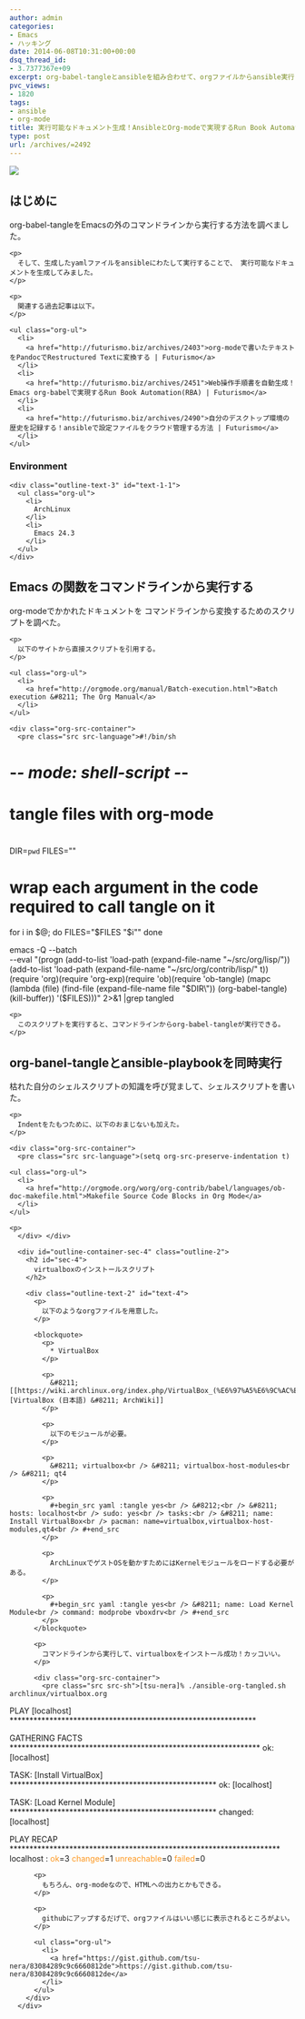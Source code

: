 ```yaml
---
author: admin
categories:
- Emacs
- ハッキング
date: 2014-06-08T10:31:00+00:00
dsq_thread_id:
- 3.7377367e+09
excerpt: org-babel-tangleとansibleを組み合わせて、orgファイルからansible実行
pvc_views:
- 1820
tags:
- ansible
- org-mode
title: 実行可能なドキュメント生成！AnsibleとOrg-modeで実現するRun Book Automation(RBA)
type: post
url: /archives/=2492
---
```


![][1]

<div id="outline-container-sec-1" class="outline-2">
  <h2 id="sec-1">
    はじめに
  </h2>
  
  <div class="outline-text-2" id="text-1">
    <p>
      org-babel-tangleをEmacsの外のコマンドラインから実行する方法を調べました。
    </p>
    
    <p>
      そして、生成したyamlファイルをansibleにわたして実行することで、 実行可能なドキュメントを生成してみました。
    </p>
    
    <p>
      関連する過去記事は以下。
    </p>
    
    <ul class="org-ul">
      <li>
        <a href="http://futurismo.biz/archives/2403">org-modeで書いたテキストをPandocでRestructured Textに変換する | Futurismo</a>
      </li>
      <li>
        <a href="http://futurismo.biz/archives/2451">Web操作手順書を自動生成！Emacs org-babelで実現するRun Book Automation(RBA) | Futurismo</a>
      </li>
      <li>
        <a href="http://futurismo.biz/archives/2490">自分のデスクトップ環境の歴史を記録する！ansibleで設定ファイルをクラウド管理する方法 | Futurismo</a>
      </li>
    </ul>
  </div>
  
  <div id="outline-container-sec-1-1" class="outline-3">
    <h3 id="sec-1-1">
      Environment
    </h3>
    
    <div class="outline-text-3" id="text-1-1">
      <ul class="org-ul">
        <li>
          ArchLinux
        </li>
        <li>
          Emacs 24.3
        </li>
      </ul>
    </div>
  </div>
</div>

<div id="outline-container-sec-2" class="outline-2">
  <h2 id="sec-2">
    Emacs の関数をコマンドラインから実行する
  </h2>
  
  <div class="outline-text-2" id="text-2">
    <p>
      org-modeでかかれたドキュメントを コマンドラインから変換するためのスクリプトを調べた。
    </p>
    
    <p>
      以下のサイトから直接スクリプトを引用する。
    </p>
    
    <ul class="org-ul">
      <li>
        <a href="http://orgmode.org/manual/Batch-execution.html">Batch execution &#8211; The Org Manual</a>
      </li>
    </ul>
    
    <div class="org-src-container">
      <pre class="src src-language">#!/bin/sh
# -*- mode: shell-script -*-
#
# tangle files with org-mode
#
DIR=`pwd`
FILES=""

# wrap each argument in the code required to call tangle on it
for i in $@; do
    FILES="$FILES \"$i\""
done

emacs -Q --batch \
    --eval "(progn
     (add-to-list 'load-path (expand-file-name \"~/src/org/lisp/\"))
     (add-to-list 'load-path (expand-file-name \"~/src/org/contrib/lisp/\" t))
     (require 'org)(require 'org-exp)(require 'ob)(require 'ob-tangle)
     (mapc (lambda (file)
            (find-file (expand-file-name file \"$DIR\"))
            (org-babel-tangle)
            (kill-buffer)) '($FILES)))" 2&gt;&1 |grep tangled
</pre>
    </div>
    
    <p>
      このスクリプトを実行すると、コマンドラインからorg-babel-tangleが実行できる。
    </p>
  </div>
</div>

<div id="outline-container-sec-3" class="outline-2">
  <h2 id="sec-3">
    org-banel-tangleとansible-playbookを同時実行
  </h2>
  
  <div class="outline-text-2" id="text-3">
    <p>
      枯れた自分のシェルスクリプトの知識を呼び覚まして、シェルスクリプトを書いた。
    </p>
    
    <p>
      Indentをたもつために、以下のおまじないも加えた。
    </p>
    
    <div class="org-src-container">
      <pre class="src src-language">(setq org-src-preserve-indentation t)
</pre>
    </div>
    
    <ul class="org-ul">
      <li>
        <a href="http://orgmode.org/worg/org-contrib/babel/languages/ob-doc-makefile.html">Makefile Source Code Blocks in Org Mode</a>
      </li>
    </ul>
    
    <p>
      </div> </div> 
      
      <div id="outline-container-sec-4" class="outline-2">
        <h2 id="sec-4">
          virtualboxのインストールスクリプト
        </h2>
        
        <div class="outline-text-2" id="text-4">
          <p>
            以下のようなorgファイルを用意した。
          </p>
          
          <blockquote>
            <p>
              * VirtualBox
            </p>
            
            <p>
              &#8211; [[https://wiki.archlinux.org/index.php/VirtualBox_(%E6%97%A5%E6%9C%AC%E8%AA%9E)][VirtualBox (日本語) &#8211; ArchWiki]]
            </p>
            
            <p>
              以下のモジュールが必要。
            </p>
            
            <p>
              &#8211; virtualbox<br /> &#8211; virtualbox-host-modules<br /> &#8211; qt4
            </p>
            
            <p>
              #+begin_src yaml :tangle yes<br /> &#8212;<br /> &#8211; hosts: localhost<br /> sudo: yes<br /> tasks:<br /> &#8211; name: Install VirtualBox<br /> pacman: name=virtualbox,virtualbox-host-modules,qt4<br /> #+end_src
            </p>
            
            <p>
              ArchLinuxでゲストOSを動かすためにはKernelモジュールをロードする必要がある。
            </p>
            
            <p>
              #+begin_src yaml :tangle yes<br /> &#8211; name: Load Kernel Module<br /> command: modprobe vboxdrv<br /> #+end_src
            </p>
          </blockquote>
          
          <p>
            コマンドラインから実行して、virtualboxをインストール成功！カッコいい。
          </p>
          
          <div class="org-src-container">
            <pre class="src src-sh">[tsu-nera]% ./ansible-org-tangled.sh archlinux/virtualbox.org

PLAY [localhost] ************************************************************** 

GATHERING FACTS *************************************************************** 
ok: [localhost]

TASK: [Install VirtualBox] **************************************************** 
ok: [localhost]

TASK: [Load Kernel Module] **************************************************** 
changed: [localhost]

PLAY RECAP ******************************************************************** 
localhost                  : <span style="color: #fd971f;">ok</span>=3    <span style="color: #fd971f;">changed</span>=1    <span style="color: #fd971f;">unreachable</span>=0    <span style="color: #fd971f;">failed</span>=0
</pre>
          </div>
          
          <p>
            もちろん、org-modeなので、HTMLへの出力とかもできる。
          </p>
          
          <p>
            githubにアップするだげで、orgファイルはいい感じに表示されるところがよい。
          </p>
          
          <ul class="org-ul">
            <li>
              <a href="https://gist.github.com/tsu-nera/83084289c9c6660812de">https://gist.github.com/tsu-nera/83084289c9c6660812de</a>
            </li>
          </ul>
        </div>
      </div>

 [1]: http://futurismo.biz/wp-content/uploads/emacs_logo.jpg